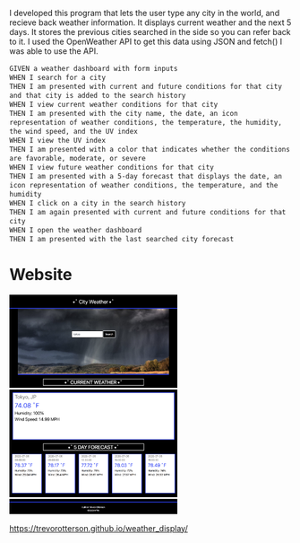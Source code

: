 I developed this program that lets the user type any city in the world, and recieve back weather information. It displays current weather and the next 5 days. It stores the previous cities searched in the side so you can refer back to it. I used the OpenWeather API to get this data using JSON and fetch() I was able to use the API.

```
GIVEN a weather dashboard with form inputs
WHEN I search for a city
THEN I am presented with current and future conditions for that city and that city is added to the search history
WHEN I view current weather conditions for that city
THEN I am presented with the city name, the date, an icon representation of weather conditions, the temperature, the humidity, the wind speed, and the UV index
WHEN I view the UV index
THEN I am presented with a color that indicates whether the conditions are favorable, moderate, or severe
WHEN I view future weather conditions for that city
THEN I am presented with a 5-day forecast that displays the date, an icon representation of weather conditions, the temperature, and the humidity
WHEN I click on a city in the search history
THEN I am again presented with current and future conditions for that city
WHEN I open the weather dashboard
THEN I am presented with the last searched city forecast
```

# Website

<img src="./images/img1.png" alt="Project page screenshot" width="300"/>
<img src="./images/img2.png" alt="Project page screenshot" width="300"/>
<img src="./images/img3.png" alt="Project page screenshot" width="300"/>

<a>https://trevorotterson.github.io/weather_display/</a>